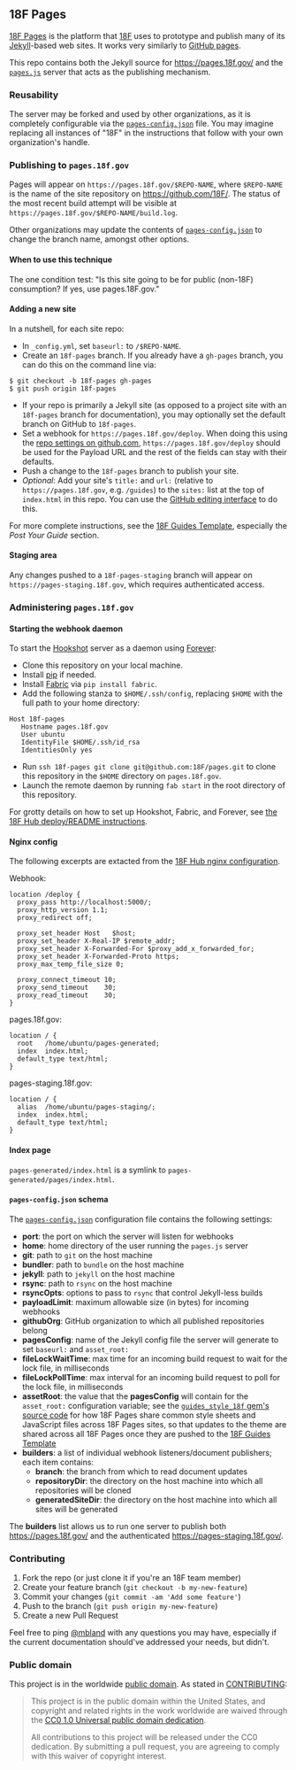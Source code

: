 ## 18F Pages

[18F Pages](https://pages.18f.gov/) is the platform that
[18F](https://18f.gsa.gov/) uses to prototype and publish many of its
[Jekyll](http://jekyllrb.com/)-based web sites. It works very similarly to
[GitHub pages](https://pages.github.com/).

This repo contains both the Jekyll source for https://pages.18f.gov/ and the
[`pages.js`](./pages.js) server that acts as the publishing mechanism.

### Reusability

The server may be forked and used by other organizations, as it is completely
configurable via the [`pages-config.json`](#pages-config) file. You may imagine
replacing all instances of "18F" in the instructions that follow with your own
organization's handle.

### Publishing to `pages.18f.gov`

Pages will appear on `https://pages.18f.gov/$REPO-NAME`, where `$REPO-NAME` is
the name of the site repository on https://github.com/18F/. The status of the
most recent build attempt will be visible at
`https://pages.18f.gov/$REPO-NAME/build.log`.

Other organizations may update the contents of
[`pages-config.json`](#pages-config) to change the branch name, amongst
other options.

#### When to use this technique

The one condition test: "Is this site going to be for public (non-18F) consumption? If yes, use pages.18F.gov."

#### Adding a new site

In a nutshell, for each site repo:

- In `_config.yml`, set `baseurl:` to `/$REPO-NAME`.
- Create an `18f-pages` branch. If you already have a `gh-pages` branch, you
  can do this on the command line via:
```
$ git checkout -b 18f-pages gh-pages
$ git push origin 18f-pages
```
- If your repo is primarily a Jekyll site (as opposed to a project site with
  an `18f-pages` branch for documentation), you may optionally set the default
  branch on GitHub to `18f-pages`.
- Set a webhook for `https://pages.18f.gov/deploy`.  When doing this using the [repo settings on github.com](https://github.com/18F/THE-NAME-OF-YOUR-REPO/settings/hooks/new), `https://pages.18f.gov/deploy` should be used for the Payload URL and the rest of the fields can stay with their defaults. 
- Push a change to the `18f-pages` branch to publish your site.
- _Optional_: Add your site's `title:` and `url:` (relative to
  `https://pages.18f.gov`, e.g. `/guides`) to the `sites:` list at the top of
  `index.html` in this repo. You can use the [GitHub editing
  interface](https://github.com/18F/pages/edit/18f-pages/index.html) to do this.

For more complete instructions, see the [18F Guides
Template](https://pages.18f.gov/guides-template/), especially the _Post Your
Guide_ section.

#### Staging area

Any changes pushed to a `18f-pages-staging` branch will appear on
`https://pages-staging.18f.gov`, which requires authenticated access.

### Administering `pages.18f.gov`

#### Starting the webhook daemon

To start the [Hookshot](https://www.npmjs.com/package/hookshot) server as a
daemon using [Forever](https://www.npmjs.com/package/forever):

- Clone this repository on your local machine.
- Install [pip](https://pip.pypa.io/) if needed.
- Install [Fabric](http://www.fabfile.org/) via `pip install fabric`.
- Add the following stanza to `$HOME/.ssh/config`, replacing `$HOME` with the
  full path to your home directory:
```
Host 18f-pages
   Hostname pages.18f.gov
   User ubuntu
   IdentityFile $HOME/.ssh/id_rsa
   IdentitiesOnly yes
```
- Run `ssh 18f-pages git clone git@github.com:18F/pages.git` to clone this
  repository in the `$HOME` directory on `pages.18f.gov`.
- Launch the remote daemon by running `fab start` in the root directory of
  this repository.

For grotty details on how to set up Hookshot, Fabric, and Forever, see [the
18F Hub deploy/README
instructions](https://github.com/18F/hub/tree/master/deploy#preparing-for-automated-deployment).

#### Nginx config

The following excerpts are extacted from the [18F Hub nginx
configuration](https://github.com/18F/hub/blob/master/deploy/etc/nginx/vhosts/pages.conf).

Webhook:
```
location /deploy {
  proxy_pass http://localhost:5000/;
  proxy_http_version 1.1;
  proxy_redirect off;

  proxy_set_header Host   $host;
  proxy_set_header X-Real-IP $remote_addr;
  proxy_set_header X-Forwarded-For $proxy_add_x_forwarded_for;
  proxy_set_header X-Forwarded-Proto https;
  proxy_max_temp_file_size 0;

  proxy_connect_timeout 10;
  proxy_send_timeout    30;
  proxy_read_timeout    30;
}
```

pages.18f.gov:
```
location / {
  root   /home/ubuntu/pages-generated;
  index  index.html;
  default_type text/html;
}
```

pages-staging.18f.gov:
```
location / {
  alias  /home/ubuntu/pages-staging/;
  index  index.html;
  default_type text/html;
}
```

#### Index page

`pages-generated/index.html` is a symlink to
`pages-generated/pages/index.html`.

#### <a name="pages-config"></a>`pages-config.json` schema

The [`pages-config.json`](./pages-config.json) configuration file contains the
following settings:

* **port**: the port on which the server will listen for webhooks
* **home**: home directory of the user running the `pages.js` server
* **git**:  path to `git` on the host machine
* **bundler**: path to `bundle` on the host machine
* **jekyll**:  path to `jekyll` on the host machine
* **rsync**: path to `rsync` on the host machine
* **rsyncOpts**: options to pass to `rsync` that control Jekyll-less builds
* **payloadLimit**: maximum allowable size (in bytes) for incoming webhooks
* **githubOrg**: GitHub organization to which all published repositories
  belong
* **pagesConfig**: name of the Jekyll config file the server will generate to
  set `baseurl:` and `asset_root:`
* **fileLockWaitTime**: max time for an incoming build request to wait for the
  lock file, in milliseconds
* **fileLockPollTime**: max interval for an incoming build request to poll for
  the lock file, in milliseconds
* **assetRoot**: the value that the **pagesConfig** will contain for the
  `asset_root:` configuration variable; see the [`guides_style_18f` gem's source
  code](https://github.com/18F/guides-style) for how 18F Pages share common
  style sheets and JavaScript files across 18F Pages sites, so that updates to
  the theme are shared across all 18F Pages once they are pushed to the [18F
  Guides Template](https://pages.18f.gov/guides-template/)
* **builders**: a list of individual webhook listeners/document publishers;
  each item contains:
  * **branch**: the branch from which to read document updates
  * **repositoryDir**: the directory on the host machine into which all
    repositories will be cloned
  * **generatedSiteDir**: the directory on the host machine into which all
    sites will be generated

The **builders** list allows us to run one server to publish both
https://pages.18f.gov/ and the authenticated https://pages-staging.18f.gov/.

### Contributing

1. Fork the repo (or just clone it if you're an 18F team member)
2. Create your feature branch (`git checkout -b my-new-feature`)
3. Commit your changes (`git commit -am 'Add some feature'`)
4. Push to the branch (`git push origin my-new-feature`)
5. Create a new Pull Request

Feel free to ping [@mbland](https://github.com/mbland) with any questions you
may have, especially if the current documentation should've addressed your
needs, but didn't.

### Public domain

This project is in the worldwide [public domain](LICENSE.md). As stated in [CONTRIBUTING](CONTRIBUTING.md):

> This project is in the public domain within the United States, and copyright
> and related rights in the work worldwide are waived through the [CC0 1.0
> Universal public domain
> dedication](https://creativecommons.org/publicdomain/zero/1.0/).
>
> All contributions to this project will be released under the CC0 dedication.
> By submitting a pull request, you are agreeing to comply with this waiver of
> copyright interest.
